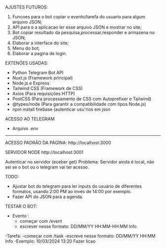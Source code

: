 AJUSTES FUTUROS:
1. Funcoes para o bot copiar o evento/tarefa do usuario para algum arquivo JSON;
2. API para o a aplicacao ler esse arquivo JSON e mostrar no site;
3. Bot copiar resultado da pesquisa,processar,responder e armazena no JSON;
4. Elaborar a interface do site;
5. Menu do bot;
6. Elaborar a pagina de login.

EXTENÕES USADAS:
- Python Telegram Bot API
- Nuxt.js (Framework principal)
- Node.js e Express
- Tailwind CSS (Framework de CSS)
- Axios (Para requisições HTTP)
- PostCSS (Para processamento de CSS com Autoprefixer e Tailwind)
- @types/node (Para garantir a compatibilidade com tipos Node.js)
- npm install firebase (autenticar usu'rios em json

ACESSO AO TELEGRAM
- Arquivo .env
__________________________________________________________________________________________

ACESSO PADRÃO DA PÁGINA:
http://localhost:3000

SERVIDOR NODE 
http://localhost:3001

Autenticar no servidor (eceber get)
Problema: Servidor ainda é local, não sei se o bot ou o telegram vai ter acesso.



TODO:

- Ajustar bot do telegram para ler inputs do usuário de diferentes formatos, usando 2:00 PM ao invés de 14:00 por exemplo.
- Fazer API do JSON para a agenda. 

TESTAR O BOT:

- Evento : 
    - começar com /event
    - escrever nesse formato:  DD/MM/YY HH:MM-HH:MM Info 

-Tarefa:
    -começar com /task
    -escreve nesse formato: DD/MM/YY HH:MM Info
    -Exemplo: 10/03/2024 13:20 Fazer licao